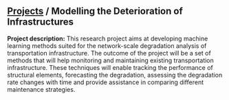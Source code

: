 ## [Projects](/index.md) / Modelling the Deterioration of Infrastructures

**Project description:** This research project aims at developing machine learning methods suited for the network-scale degradation analysis of transportation infrastructure. The outcome of the project will be a set of methods that will help monitoring and maintaining existing transportation infrastructure. These techniques will enable tracking the performance of structural elements, forecasting the degradation, assessing the degradation rate changes with time and provide assistance in comparing different maintenance strategies.
